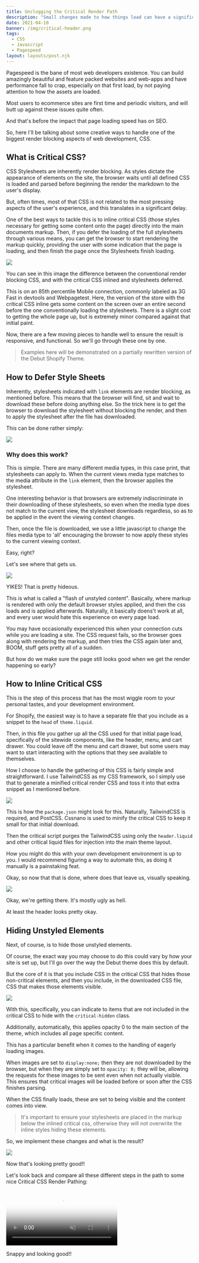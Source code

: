 ```yaml
---
title: Unclogging the Critical Render Path
description: "Small changes made to how things load can have a significant impact on pagespeed performance. In this, we'll be taking a look at Critical CSS"
date: 2021-04-10
banner: /img/critical-header.png
tags:
  - CSS
  - Javascript
  - Pagespeed
layout: layouts/post.njk
---
```

Pagespeed is the bane of most web developers existence. You can build amazingly beautiful and feature packed websites and web-apps and have performance fall to crap, especially on that first load, by not paying attention to how the assets are loaded.

Most users to ecommerce sites are first time and periodic visitors, and will butt up against these issues quite often.

And that's before the impact that page loading speed has on SEO.

So, here I'll be talking about some creative ways to handle one of the biggest render blocking aspects of web development, CSS.

## What is Critical CSS?
CSS Stylesheets are inherently render blocking. As styles dictate the appearance of elements on the site, the browser waits until all defined CSS is loaded and parsed before beginning the render the markdown to the user's display.

But, often times, most of that CSS is not related to the most pressing aspects of the user's experience, and this translates in a significant delay.

One of the best ways to tackle this is to inline critical CSS (those styles necessary for getting some content onto the page) directly into the main documents markup. Then, if you defer the loading of the full stylesheets through various means, you can get the browser to start rendering the markup quickly, providing the user with some indication that the page is loading, and then finish the page once the Stylesheets finish loading.

<img class="w-full max-w-md mx-auto rounded-lg shadow-lg" src="/img/critical-header.png"/>

You can see in this image the difference between the conventional render blocking CSS, and with the critical CSS inlined and stylesheets deferred. 

This is on an 85th percentile Mobile connection, commonly labeled as 3G Fast in devtools and Webpagetest. Here, the version of the store with the critical CSS inline gets some content on the screen over an entire second before the one conventionally loading the stylesheets. There is a slight cost to getting the whole page up, but is extremely minor compared against that initial paint. 

Now, there are a few moving pieces to handle well to ensure the result is responsive, and functional. So we'll go through these one by one.

> Examples here will be demonstrated on a partially rewritten version of the Debut Shopify Theme.

## How to Defer Style Sheets
Inherently, stylesheets indicated with `link` elements are render blocking, as mentioned before. This means that the browser will find, sit and wait to download these before doing anything else. So the trick here is to get the browser to download the stylesheet without blocking the render, and then to apply the stylesheet after the file has downloaded.

This can be done rather simply:

<img class="w-full max-w-md mx-auto rounded-lg shadow-lg" src="/img/stylesheet-defer.png"/>

### Why does this work?
This is simple. There are many different media types, in this case print, that stylesheets can apply to. When the current views media type matches to the media attribute in the `link` element, then the browser applies the stylesheet. 

One interesting behavior is that browsers are extremely indiscriminate in their downloading of these stylesheets, so even when the media type does not match to the current view, the stylesheet downloads regardless, so as to be applied in the event the viewing context changes.

Then, once the file is downloaded, we use a little javascript to change the files media type to 'all' encouraging the browser to now apply these styles to the current viewing context.

Easy, right?

Let's see where that gets us.

<img class="w-full max-w-md mx-auto rounded-lg shadow-lg" src="/img/flash-unstyled.png"/>

YIKES! That is pretty hideous.

This is what is called a "flash of unstyled content". Basically, where markup is rendered with only the default browser styles applied, and then the css loads and is applied afterwards. Naturally, it basically doens't work at all, and every user would hate this experience on every page load.

You may have occasionally experienced this when your connection cuts while you are loading a site. The CSS request fails, so the browser goes along with rendering the markup, and then tries the CSS again later and, BOOM, stuff gets pretty all of a sudden.

But how do we make sure the page still looks good when we get the render happening so early?

## How to Inline Critical CSS
This is the step of this process that has the most wiggle room to your personal tastes, and your development environment.

For Shopify, the easiest way is to have a separate file that you include as a snippet to the `head` of `theme.liquid`.

Then, in this file you gather up all the CSS used for that initial page load, specifically of the sitewide components, like the header, menu, and cart drawer. You could leave off the menu and cart drawer, but some users may want to start interacting with the options that they see available to themselves.

How I choose to handle the gathering of this CSS is fairly simple and straightforward. I use TailwindCSS as my CSS framework, so I simply use that to generate a minified critical render CSS and toss it into that extra snippet as I mentioned before.

<img class="w-full max-w-md mx-auto rounded-lg shadow-lg" src="/img/critical-scripts.png"/>

This is how the `package.json` might look for this. Naturally, TailwindCSS is required, and PostCSS. Cssnano is used to minify the critical CSS to keep it small for that initial download.

Then the critical script purges the TailwindCSS using only the `header.liquid` and other critical liquid files for injection into the main theme layout.

How you might do this with your own development environment is up to you. I would recommend figuring a way to automate this, as doing it manually is a painstaking feat.

Okay, so now that that is done, where does that leave us, visually speaking.

<img class="w-full max-w-md mx-auto rounded-lg shadow-lg" src="/img/inline-critical.png"/>

Okay, we're getting there. It's mostly ugly as hell.

At least the header looks pretty okay.

## Hiding Unstyled Elements
Next, of course, is to hide those unstyled elements.

Of course, the exact way you may choose to do this could vary by how your site is set up, but I'll go over the way the Debut theme does this by default.

But the core of it is that you include CSS in the critical CSS that hides those non-critical elements, and then you include, in the downloaded CSS file, CSS that makes those elements visible.

<img class="w-full max-w-md mx-auto rounded-lg shadow-lg" src="/img/hide-noncritical.png"/>

With this, specifically, you can indicate to items that are not included in the critical CSS to hide with the `critical-hidden` class.

Additionally, automatically, this applies opacity 0 to the main section of the theme, which includes all page specific content.

This has a particular benefit when it comes to the handling of eagerly loading images.

When images are set to `display:none;` then they are not downloaded by the browser, but when they are simply set to `opacity: 0;` they will be, allowing the requests for these images to be sent even when not actually visible. This ensures that critical images will be loaded before or soon after the CSS finishes parsing.

When the CSS finally loads, these are set to being visible and the content comes into view.

> It's important to ensure your stylesheets are placed in the markup below the inlined critical css, otherwise they will not overwrite the inline styles hiding these elements.

So, we implement these changes and what is the result?

<img class="w-full max-w-md mx-auto rounded-lg shadow-lg" src="/img/full-critical.png"/>

Now that's looking pretty good!!

Let's look back and compare all these different steps in the path to some nice Critical CSS Render Pathing:

<video class="w-full max-w-md mx-auto rounded-lg shadow-lg"  id="player" controls="" muted="" preload="auto" poster="https://www.webpagetest.org/video/poster.php?tests=210509_BiDcMF_565f182391c1c3ce39f7ed33c6343f8f,210509_AiDc5C_a5a1b20dfceca556917704c03ab66ee6,210509_AiDcSM_f91454c46776c48fc32305dc935bef9e,210509_BiDcGX_698369494c4a8029ea61efbe1abdc50f&amp;bg=000000&amp;text=ffffff&amp;end=visual&amp;slow=1"><source src="https://www.webpagetest.org/video/video.php?tests=210509_BiDcMF_565f182391c1c3ce39f7ed33c6343f8f,210509_AiDc5C_a5a1b20dfceca556917704c03ab66ee6,210509_AiDcSM_f91454c46776c48fc32305dc935bef9e,210509_BiDcGX_698369494c4a8029ea61efbe1abdc50f&amp;bg=000000&amp;text=ffffff&amp;end=visual&amp;slow=1" type="video/mp4"></video>

Snappy and looking good!!
